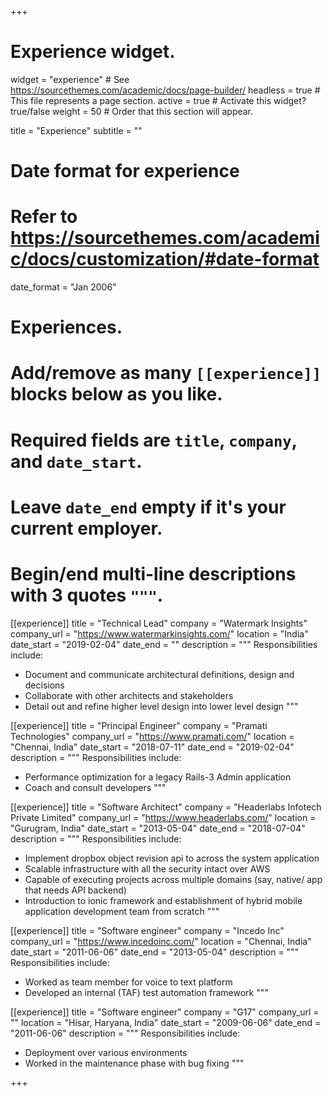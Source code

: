 +++
# Experience widget.
widget = "experience"  # See https://sourcethemes.com/academic/docs/page-builder/
headless = true  # This file represents a page section.
active = true  # Activate this widget? true/false
weight = 50  # Order that this section will appear.

title = "Experience"
subtitle = ""

# Date format for experience
#   Refer to https://sourcethemes.com/academic/docs/customization/#date-format
date_format = "Jan 2006"

# Experiences.
#   Add/remove as many `[[experience]]` blocks below as you like.
#   Required fields are `title`, `company`, and `date_start`.
#   Leave `date_end` empty if it's your current employer.
#   Begin/end multi-line descriptions with 3 quotes `"""`.
[[experience]]
  title = "Technical Lead"
  company = "Watermark Insights"
  company_url = "https://www.watermarkinsights.com/"
  location = "India"
  date_start = "2019-02-04"
  date_end = ""
  description = """
  Responsibilities include:
  
  * Document and communicate architectural definitions, design and decisions
  * Collaborate with other architects and stakeholders
  * Detail out and refine higher level design into lower level design
  """

[[experience]]
  title = "Principal Engineer​"
  company = "Pramati Technologies"
  company_url = "https://www.pramati.com/"
  location = "Chennai, India"
  date_start = "2018-07-11"
  date_end = "2019-02-04"
  description = """
  Responsibilities include:
   
  * Performance optimization for a legacy Rails-3 Admin application
  * Coach and consult developers
 """

[[experience]]
  title = "Software Architect​"
  company = "Headerlabs Infotech Private Limited"
  company_url = "https://www.headerlabs.com/"
  location = "Gurugram, India"
  date_start = "2013-05-04"
  date_end = "2018-07-04"
  description = """
  Responsibilities include:
   
  * Implement dropbox object revision api to across the system application
  * Scalable infrastructure with all the security intact over AWS
  * Capable of executing projects across multiple domains (say, native/ app that needs API
    backend)
  * Introduction to ionic framework and establishment of hybrid mobile application
    development team from scratch
 """

[[experience]]
  title = "Software engineer"
  company = "Incedo Inc"
  company_url = "https://www.incedoinc.com/"
  location = "Chennai, India"
  date_start = "2011-06-06"
  date_end = "2013-05-04"
  description = """
  Responsibilities include:
   
  * Worked as team member for voice to text platform
  * Developed an internal (TAF) test automation framework
 """

[[experience]]
  title = "Software engineer"
  company = "G17"
  company_url = ""
  location = "Hisar, Haryana, India"
  date_start = "2009-06-06"
  date_end = "2011-06-06"
  description = """
  Responsibilities include:
   
  * Deployment over various environments
  * Worked in the maintenance phase with bug fixing
 """



+++
